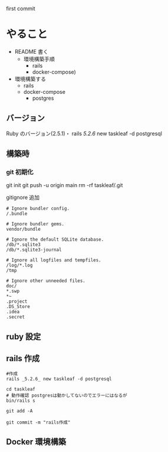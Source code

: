 first commit

# やること

- README 書く
  - 環境構築手順
    - rails
    - docker-compose)
- 環境構築する
  - rails
  - docker-compose
    - postgres

## バージョン

Ruby のバージョン(2.5.1)・
rails _5.2.6_ new taskleaf -d postgresql

## 構築時

### git 初期化

git init
git push -u origin main
rm -rf taskleaf/.git

gitignore 追加

```
# Ignore bundler config.
/.bundle

# Ignore bundler gems.
vendor/bundle

# Ignore the default SQLite database.
/db/*.sqlite3
/db/*.sqlite3-journal

# Ignore all logfiles and tempfiles.
/log/*.log
/tmp

# Ignore other unneeded files.
doc/
*.swp
*~
.project
.DS_Store
.idea
.secret
```

## ruby 設定

## rails 作成

```
#作成
rails _5.2.6_ new taskleaf -d postgresql

cd taskleaf
# 動作確認 postgresは動かしてないのでエラーにはなるが
bin/rails s

git add -A

git commit -m "rails作成"
```

## Docker 環境構築
